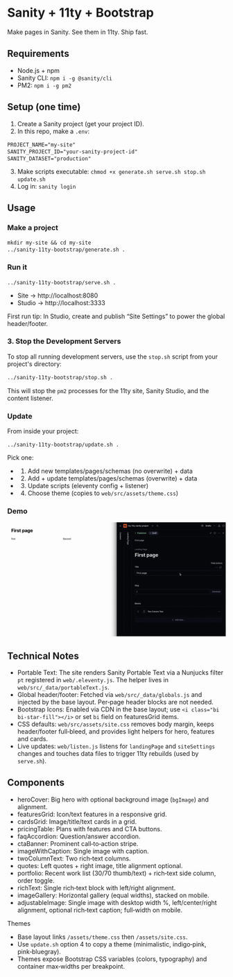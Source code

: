 # Sanity + 11ty + Bootstrap

Make pages in Sanity. See them in 11ty. Ship fast.

## Requirements

- Node.js + npm
- Sanity CLI: `npm i -g @sanity/cli`
- PM2: `npm i -g pm2`

## Setup (one time)

1) Create a Sanity project (get your project ID).
2) In this repo, make a `.env`:
```
PROJECT_NAME="my-site"
SANITY_PROJECT_ID="your-sanity-project-id"
SANITY_DATASET="production"
```
3) Make scripts executable: `chmod +x generate.sh serve.sh stop.sh update.sh`
4) Log in: `sanity login`

## Usage

### Make a project
```
mkdir my-site && cd my-site
../sanity-11ty-bootstrap/generate.sh .
```

### Run it
```
../sanity-11ty-bootstrap/serve.sh .
```
- Site → http://localhost:8080
- Studio → http://localhost:3333

First run tip: In Studio, create and publish “Site Settings” to power the global header/footer.

### 3. Stop the Development Servers

To stop all running development servers, use the `stop.sh` script from your project's directory:

```bash
../sanity-11ty-bootstrap/stop.sh .
```

This will stop the `pm2` processes for the 11ty site, Sanity Studio, and the content listener.

### Update
From inside your project:
```
../sanity-11ty-bootstrap/update.sh .
```
Pick one:
- 1) Add new templates/pages/schemas (no overwrite) + data
- 2) Add + update templates/pages/schemas (overwrite) + data
- 3) Update scripts (eleventy config + listener)
- 4) Choose theme (copies to `web/src/assets/theme.css`)

### Demo

[![Watch the demo](screenshot.png)](https://raw.githubusercontent.com/Miki-AG/sanity-11ty-bootstrap/main/demo.mp4)

## Technical Notes

- Portable Text: The site renders Sanity Portable Text via a Nunjucks filter `pt` registered in `web/.eleventy.js`. The helper lives in `web/src/_data/portableText.js`.
- Global header/footer: Fetched via `web/src/_data/globals.js` and injected by the base layout. Per‑page header blocks are not needed.
- Bootstrap Icons: Enabled via CDN in the base layout; use `<i class="bi bi-star-fill"></i>` or set `bi` field on featuresGrid items.
- CSS defaults: `web/src/assets/site.css` removes body margin, keeps header/footer full‑bleed, and provides light helpers for hero, features and cards.
- Live updates: `web/listen.js` listens for `landingPage` and `siteSettings` changes and touches data files to trigger 11ty rebuilds (used by `serve.sh`).

## Components

- heroCover: Big hero with optional background image (`bgImage`) and alignment.
- featuresGrid: Icon/text features in a responsive grid.
- cardsGrid: Image/title/text cards in a grid.
- pricingTable: Plans with features and CTA buttons.
- faqAccordion: Question/answer accordion.
- ctaBanner: Prominent call‑to‑action stripe.
- imageWithCaption: Single image with caption.
- twoColumnText: Two rich‑text columns.
- quotes: Left quotes + right image, title alignment optional.
- portfolio: Recent work list (30/70 thumb/text) + rich‑text side column, order toggle.
- richText: Single rich‑text block with left/right alignment.
- imageGallery: Horizontal gallery (equal widths), stacked on mobile.
- adjustableImage: Single image with desktop width %, left/center/right alignment, optional rich‑text caption; full‑width on mobile.

Themes
- Base layout links `/assets/theme.css` then `/assets/site.css`.
- Use `update.sh` option 4 to copy a theme (minimalistic, indigo‑pink, pink‑bluegray).
- Themes expose Bootstrap CSS variables (colors, typography) and container max‑widths per breakpoint.
